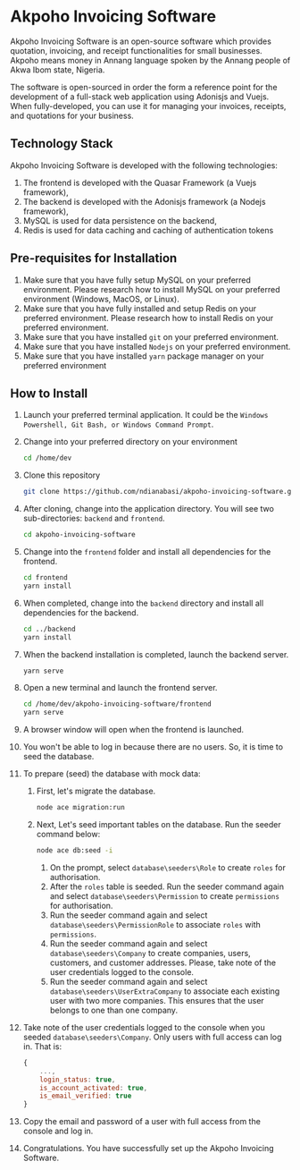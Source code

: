 # Akpoho Invoicing Software

Akpoho Invoicing Software is an open-source software which provides quotation, invoicing, and receipt functionalities for small businesses. Akpoho means money in Annang language spoken by the Annang people of Akwa Ibom state, Nigeria.

The software is open-sourced in order the form a reference point for the development of a full-stack web application using Adonisjs and Vuejs. When fully-developed, you can use it for managing your invoices, receipts, and quotations for your business.

## Technology Stack

Akpoho Invoicing Software is developed with the following technologies:
1. The frontend is developed with the Quasar Framework (a Vuejs framework),
2. The backend is developed with the Adonisjs framework (a Nodejs framework),
3. MySQL is used for data persistence on the backend,
4. Redis is used for data caching and caching of authentication tokens

## Pre-requisites for Installation

1. Make sure that you have fully setup MySQL on your preferred environment. Please research how to install MySQL on your preferred environment (Windows, MacOS, or Linux).
2. Make sure that you have fully installed and setup Redis on your preferred environment. Please research how to install Redis on your preferred environment.
3. Make sure that you have installed `git` on your preferred environment.
4. Make sure that you have installed `Nodejs` on your preferred environment.
5. Make sure that you have installed `yarn` package manager on your preferred environment

## How to Install

1. Launch your preferred terminal application. It could be the `Windows Powershell, Git Bash, or Windows Command Prompt`.

2. Change into your preferred directory on your environment
   
    ```bash
    cd /home/dev
    ```
3. Clone this repository
    ```bash
    git clone https://github.com/ndianabasi/akpoho-invoicing-software.git
    ```
4. After cloning, change into the application directory. You will see two sub-directories: `backend` and `frontend`.
    ```bash
    cd akpoho-invoicing-software
    ```
5. Change into the `frontend` folder and install all dependencies for the frontend.
    ```bash
    cd frontend
    yarn install
    ```
6. When completed, change into the `backend` directory and install all dependencies for the backend.
    ```bash
    cd ../backend
    yarn install
    ```
7. When the backend installation is completed, launch the backend server.
    ```bash
    yarn serve
    ```
8. Open a new terminal and launch the frontend server.
    ```bash
    cd /home/dev/akpoho-invoicing-software/frontend
    yarn serve
    ```
9. A browser window will open when the frontend is launched. 
10. You won't be able to log in because there are no users. So, it is time to seed the database.
11. To prepare (seed) the database with mock data:
    1.  First, let's migrate the database.
        ```bash
        node ace migration:run
        ```
    1.  Next, Let's seed important tables on the database. Run the seeder command below:
      
        ```bash
        node ace db:seed -i
        ``` 

        1.  On the prompt, select `database\seeders\Role` to create `roles` for authorisation. 
        2.  After the `roles` table is seeded. Run the seeder command again and select `database\seeders\Permission` to create `permissions` for authorisation. 
        3.  Run the seeder command again and select `database\seeders\PermissionRole` to associate `roles` with `permissions`. 
        4.  Run the seeder command again and select `database\seeders\Company` to create companies, users, customers, and customer addresses. Please, take note of the user credentials logged to the console.
        5.  Run the seeder command again and select `database\seeders\UserExtraCompany` to associate each existing user with two more companies. This ensures that the user belongs to one than one company.
    
12. Take note of the user credentials logged to the console when you seeded `database\seeders\Company`. Only users with full access can log in. That is:
    ```js
    {
        ...,
        login_status: true, 
        is_account_activated: true, 
        is_email_verified: true
    }
    
    ```
   1.  Copy the email and password of a user with full access from the console and log in.
   2.  Congratulations. You have successfully set up the Akpoho Invoicing Software.